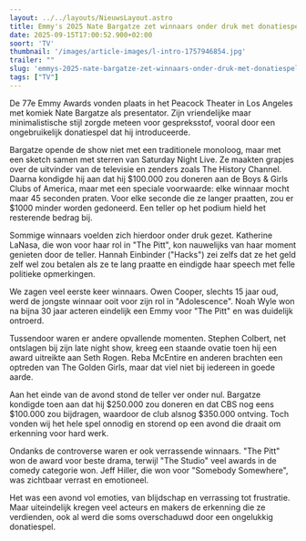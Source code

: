 ```yaml
---
layout: ../../layouts/NieuwsLayout.astro
title: Emmy's 2025 Nate Bargatze zet winnaars onder druk met donatiespel
date: 2025-09-15T17:00:52.900+02:00
soort: 'TV'
thumbnail: '/images/article-images/l-intro-1757946854.jpg'
trailer: ""
slug: 'emmys-2025-nate-bargatze-zet-winnaars-onder-druk-met-donatiespel'
tags: ["TV"]
---
```


De 77e Emmy Awards vonden plaats in het Peacock Theater in Los Angeles met
komiek Nate Bargatze als presentator. Zijn vriendelijke maar minimalistische
stijl zorgde meteen voor gespreksstof, vooral door een ongebruikelijk
donatiespel dat hij introduceerde.

Bargatze opende de show niet met een traditionele monoloog, maar met een sketch
samen met sterren van Saturday Night Live. Ze maakten grapjes over de uitvinder
van de televisie en zenders zoals The History Channel. Daarna kondigde hij aan
dat hij $100.000 zou doneren aan de Boys & Girls Clubs of America, maar met een
speciale voorwaarde: elke winnaar mocht maar 45 seconden praten. Voor elke
seconde die ze langer praatten, zou er $1000 minder worden gedoneerd. Een teller
op het podium hield het resterende bedrag bij.

Sommige winnaars voelden zich hierdoor onder druk gezet. Katherine LaNasa, die
won voor haar rol in "The Pitt", kon nauwelijks van haar moment genieten door de
teller. Hannah Einbinder ("Hacks") zei zelfs dat ze het geld zelf wel zou
betalen als ze te lang praatte en eindigde haar speech met felle politieke
opmerkingen.

We zagen veel eerste keer winnaars. Owen Cooper, slechts 15 jaar oud, werd de
jongste winnaar ooit voor zijn rol in "Adolescence". Noah Wyle won na bijna 30
jaar acteren eindelijk een Emmy voor "The Pitt" en was duidelijk ontroerd.

Tussendoor waren er andere opvallende momenten. Stephen Colbert, net ontslagen
bij zijn late night show, kreeg een staande ovatie toen hij een award uitreikte
aan Seth Rogen. Reba McEntire en anderen brachten een optreden van The Golden
Girls, maar dat viel niet bij iedereen in goede aarde.

Aan het einde van de avond stond de teller ver onder nul. Bargatze kondigde toen
aan dat hij $250.000 zou doneren en dat CBS nog eens $100.000 zou bijdragen,
waardoor de club alsnog $350.000 ontving. Toch vonden wij het hele spel onnodig
en storend op een avond die draait om erkenning voor hard werk.

Ondanks de controverse waren er ook verrassende winnaars. "The Pitt" won de
award voor beste drama, terwijl "The Studio" veel awards in de comedy categorie
won. Jeff Hiller, die won voor "Somebody Somewhere", was zichtbaar verrast en
emotioneel.

Het was een avond vol emoties, van blijdschap en verrassing tot frustratie. Maar
uiteindelijk kregen veel acteurs en makers de erkenning die ze verdienden, ook
al werd die soms overschaduwd door een ongelukkig donatiespel.